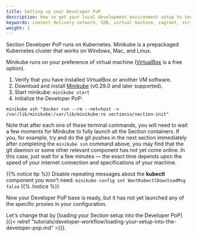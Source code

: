 ```yaml
---
title: Setting up your Developer PoP
description: How to get your local development environment setup to test Section CDN on your local machine.
keywords: content delivery network, CDN, virtual machine, vagrant, virtualbox, git, cli, local development, local machine, staging environment, developer pop
weight: 1
---
```


Section Developer PoP runs on Kubernetes. Minikube is a prepackaged Kubernetes cluster that works on Windows, Mac, and Linux.

Minikube runs on your preference of virtual machine ([VirtualBox] is a free option).

1. Verify that you have installed VirtualBox or another VM software.
1. Download and install <a href="https://github.com/kubernetes/minikube/releases" target="Minikube" title="Minikube download">Minikube</a> (v0.29.0 and later supported).
1. Start minikube: `minikube start`
1. Initialize the Developer PoP:

```
minikube ssh "docker run --rm --net=host -v /var/lib/minikube:/var/lib/minikube:ro sectionio/section-init"
```

Note that after each one of these terminal commands, you will need to wait a few moments for Minikube to fully launch all the Section containers. If you, for example, try and do the git pushes in the next section immediately after completing the `minikube ssh` command above, you may find that the git daemon or some other relevant component has not yet come online. In this case, just wait for a few minutes — the exact time depends upon the speed of your internet connection and specifications of your machine. 

{{% notice tip %}}
Disable repeating messages about the **kubectl** component you won't need: `minikube config set WantKubectlDownloadMsg false`
{{% /notice %}}


Now your Developer PoP base is ready, but it has not yet launched any of the specific proxies in your configuration.

Let's change that by [loading your Section setup into the Developer PoP]({{< relref "tutorials/developer-workflow/loading-your-setup-into-the-developer-pop.md" >}}).

  [VirtualBox]: http://www.virtualbox.org/
